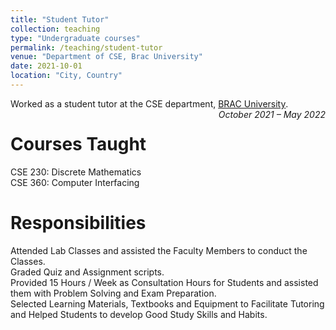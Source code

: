 ```yaml
---
title: "Student Tutor"
collection: teaching
type: "Undergraduate courses"
permalink: /teaching/student-tutor
venue: "Department of CSE, Brac University"
date: 2021-10-01
location: "City, Country"
---
```


Worked as a student tutor at the CSE department, [BRAC University](www.bracu.ac.bd)<span style="float: right;">*October 2021 – May 2022*</span>.

Courses Taught
======
CSE 230: Discrete Mathematics  
CSE 360: Computer Interfacing  

Responsibilities
======
Attended Lab Classes and assisted the Faculty Members to conduct the Classes.  
Graded Quiz and Assignment scripts.  
Provided 15 Hours / Week as Consultation Hours for Students and assisted them with Problem Solving and Exam Preparation.  
Selected Learning Materials, Textbooks and Equipment to Facilitate Tutoring and Helped Students to develop Good Study Skills and Habits.
